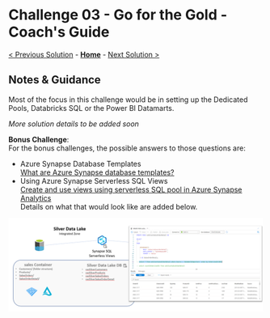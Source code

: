 # Challenge 03 - Go for the Gold - Coach's Guide 

[< Previous Solution](./Solution-02.md) - **[Home](./README.md)** - [Next Solution >](./Solution-04.md)

## Notes & Guidance

Most of the focus in this challenge would be in setting up the Dedicated Pools, Databricks SQL or the Power BI Datamarts.  

*More solution details to be added soon*

__Bonus Challenge__:  
For the bonus challenges, the possible answers to those questions are:
- Azure Synapse Database Templates  
  [What are Azure Synapse database templates?](https://learn.microsoft.com/en-us/azure/synapse-analytics/database-designer/overview-database-templates)
- Using Azure Synapse Serverless SQL Views  
  [Create and use views using serverless SQL pool in Azure Synapse Analytics](https://learn.microsoft.com/en-us/azure/synapse-analytics/sql/create-use-views)  
  Details on what that would look like are added below.
  
![picture alt](./Solutions/Challenge3BC_Example.png)
  